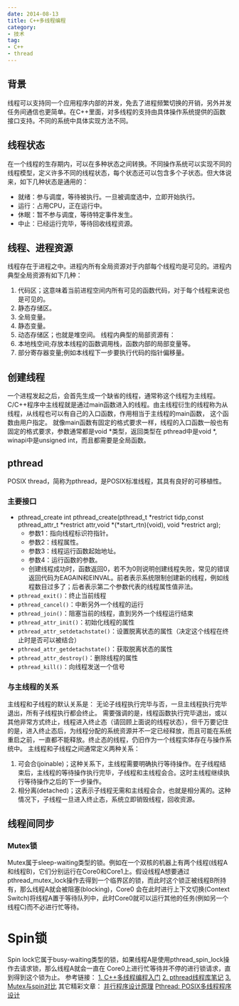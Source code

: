 ```yaml
---
date: 2014-08-13
title: C++多线程编程
category:
- 技术
tag:
- C++
- thread
---
```

## 背景
线程可以支持同一个应用程序内部的并发，免去了进程频繁切换的开销，另外并发任务间通信也更简单。在C++里面，对多线程的支持由具体操作系统提供的函数接口支持。不同的系统中具体实现方法不同。
## 线程状态
在一个线程的生存期内，可以在多种状态之间转换。不同操作系统可以实现不同的线程模型，定义许多不同的线程状态，每个状态还可以包含多个子状态。但大体说来，如下几种状态是通用的：
* 就绪：参与调度，等待被执行。一旦被调度选中，立即开始执行。
* 运行：占用CPU，正在运行中。
* 休眠：暂不参与调度，等待特定事件发生。
* 中止：已经运行完毕，等待回收线程资源。
## 线程、进程资源
线程存在于进程之中。进程内所有全局资源对于内部每个线程均是可见的。进程内典型全局资源有如下几种：
1. 代码区；这意味着当前进程空间内所有可见的函数代码，对于每个线程来说也是可见的。
2. 静态存储区。
3. 全局变量。
4. 静态变量。
5. 动态存储区；也就是堆空间。
线程内典型的局部资源有：
1. 本地栈空间;存放本线程的函数调用栈，函数内部的局部变量等。
2. 部分寄存器变量;例如本线程下一步要执行代码的指针偏移量。
## 创建线程
一个进程发起之后，会首先生成一个缺省的线程，通常称这个线程为主线程。C/C++程序中主线程就是通过main函数进入的线程。由主线程衍生的线程称为从线程，从线程也可以有自己的入口函数，作用相当于主线程的main函数， 这个函数由用户指定。
就像main函数有固定的格式要求一样，线程的入口函数一般也有固定的格式要求，参数通常都是void *类型，返回类型在
pthread中是void *, winapi中是unsigned int，而且都需要是全局函数。
## pthread
POSIX thread，简称为pthread，是POSIX标准线程，其具有良好的可移植性。
### 主要接口
* pthread_create
		int pthread_create(pthread_t *restrict tidp,const pthread_attr_t *restrict attr,void *(*start_rtn)(void), void *restrict arg);
	* 参数1：指向线程标识符指针。
	* 参数2：线程属性。
	* 参数3：线程运行函数起始地址。
	* 参数4：运行函数的参数。
	* 创建线程成功时，函数返回0，若不为0则说明创建线程失败，常见的错误返回代码为EAGAIN和EINVAL。前者表示系统限制创建新的线程，例如线程数目过多了；后者表示第二个参数代表的线程属性值非法。
* `pthread_exit()`：终止当前线程
* `pthread_cancel()`：中断另外一个线程的运行
* `pthread_join()`：阻塞当前的线程，直到另外一个线程运行结束
* `pthread_attr_init()`：初始化线程的属性
* `pthread_attr_setdetachstate()`：设置脱离状态的属性（决定这个线程在终止时是否可以被结合）
* `pthread_attr_getdetachstate()`：获取脱离状态的属性
* `pthread_attr_destroy()`：删除线程的属性
* `pthread_kill()`：向线程发送一个信号
### 与主线程的关系
主线程和子线程的默认关系是：
无论子线程执行完毕与否，一旦主线程执行完毕退出，所有子线程执行都会终止。
需要强调的是，线程函数执行完毕退出，或以其他非常方式终止，线程进入终止态（请回顾上面说的线程状态），但千万要记住的是，进入终止态后，为线程分配的系统资源并不一定已经释放，而且可能在系统重启之前，一直都不能释放。终止态的线程，仍旧作为一个线程实体存在与操作系统中。
主线程和子线程之间通常定义两种关系：
1. 可会合(joinable)；这种关系下，主线程需要明确执行等待操作。在子线程结束后，主线程的等待操作执行完毕，子线程和主线程会合。这时主线程继续执行等待操作之后的下一步操作。
2. 相分离(detached)；这表示子线程无需和主线程会合，也就是相分离的。这种情况下，子线程一旦进入终止态，系统立即销毁线程，回收资源。
## 线程间同步
### Mutex锁
Mutex属于sleep-waiting类型的锁。例如在一个双核的机器上有两个线程(线程A和线程B)，它们分别运行在Core0和Core1上。假设线程A想要通过pthread_mutex_lock操作去得到一个临界区的锁，而此时这个锁正被线程B所持有，那么线程A就会被阻塞(blocking)，Core0 会在此时进行上下文切换(Context Switch)将线程A置于等待队列中，此时Core0就可以运行其他的任务(例如另一个线程C)而不必进行忙等待。
# Spin锁
Spin lock它属于busy-waiting类型的锁，如果线程A是使用pthread_spin_lock操作去请求锁，那么线程A就会一直在 Core0上进行忙等待并不停的进行锁请求，直到得到这个锁为止。
参考链接：
[1. C++多线程编程入门](http://snoopyxdy.blog.163.com/blog/static/6011744020138733425374/)
[2. pthread线程库笔记](http://www.cnblogs.com/blueclue/tag/PThreads/)
[3. Mutex与spin对比](http://www.parallellabs.com/2010/01/31/pthreads-programming-spin-lock-vs-mutex-performance-analysis/)
其它精彩文章：
[并行程序设计原理](https://computing.llnl.gov/tutorials/parallel_comp/)
[Pthread: POSIX多线程程序设计](http://www.cnblogs.com/mywolrd/archive/2009/02/05/1930707.html#abstract)
